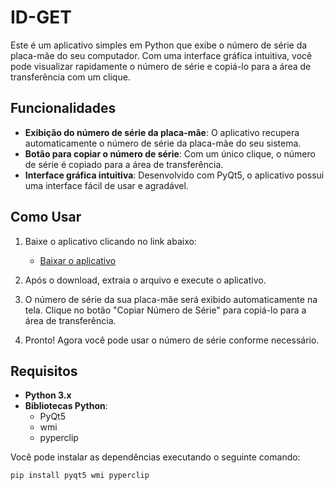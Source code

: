 # ID-GET

Este é um aplicativo simples em Python que exibe o número de série da placa-mãe do seu computador. Com uma interface gráfica intuitiva, você pode visualizar rapidamente o número de série e copiá-lo para a área de transferência com um clique.

## Funcionalidades

- **Exibição do número de série da placa-mãe**: O aplicativo recupera automaticamente o número de série da placa-mãe do seu sistema.
- **Botão para copiar o número de série**: Com um único clique, o número de série é copiado para a área de transferência.
- **Interface gráfica intuitiva**: Desenvolvido com PyQt5, o aplicativo possui uma interface fácil de usar e agradável.

## Como Usar

1. Baixe o aplicativo clicando no link abaixo:
   - [Baixar o aplicativo](https://drive.google.com/file/d/1d57oWNH0OcwsrOyrZ-Qi2C2N27Q-86_x/view?usp=drive_link)

2. Após o download, extraia o arquivo e execute o aplicativo.

3. O número de série da sua placa-mãe será exibido automaticamente na tela. Clique no botão "Copiar Número de Série" para copiá-lo para a área de transferência.

4. Pronto! Agora você pode usar o número de série conforme necessário.

## Requisitos

- **Python 3.x**
- **Bibliotecas Python**:
  - PyQt5
  - wmi
  - pyperclip

Você pode instalar as dependências executando o seguinte comando:

```bash
pip install pyqt5 wmi pyperclip
